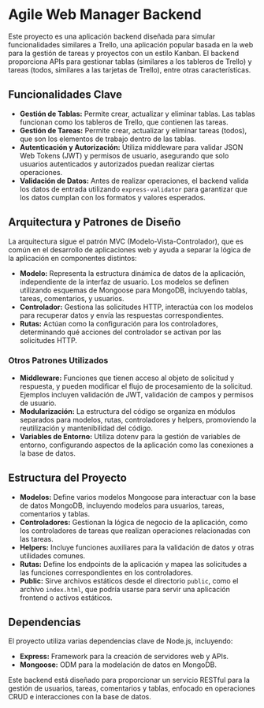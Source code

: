 # Agile Web Manager Backend

Este proyecto es una aplicación backend diseñada para simular funcionalidades similares a Trello, una aplicación popular basada en la web para la gestión de tareas y proyectos con un estilo Kanban. El backend proporciona APIs para gestionar tablas (similares a los tableros de Trello) y tareas (todos, similares a las tarjetas de Trello), entre otras características.

## Funcionalidades Clave

- **Gestión de Tablas:** Permite crear, actualizar y eliminar tablas. Las tablas funcionan como los tableros de Trello, que contienen las tareas.
- **Gestión de Tareas:** Permite crear, actualizar y eliminar tareas (todos), que son los elementos de trabajo dentro de las tablas.
- **Autenticación y Autorización:** Utiliza middleware para validar JSON Web Tokens (JWT) y permisos de usuario, asegurando que solo usuarios autenticados y autorizados puedan realizar ciertas operaciones.
- **Validación de Datos:** Antes de realizar operaciones, el backend valida los datos de entrada utilizando `express-validator` para garantizar que los datos cumplan con los formatos y valores esperados.

## Arquitectura y Patrones de Diseño

La arquitectura sigue el patrón MVC (Modelo-Vista-Controlador), que es común en el desarrollo de aplicaciones web y ayuda a separar la lógica de la aplicación en componentes distintos:

- **Modelo:** Representa la estructura dinámica de datos de la aplicación, independiente de la interfaz de usuario. Los modelos se definen utilizando esquemas de Mongoose para MongoDB, incluyendo tablas, tareas, comentarios, y usuarios.
- **Controlador:** Gestiona las solicitudes HTTP, interactúa con los modelos para recuperar datos y envía las respuestas correspondientes.
- **Rutas:** Actúan como la configuración para los controladores, determinando qué acciones del controlador se activan por las solicitudes HTTP.

### Otros Patrones Utilizados

- **Middleware:** Funciones que tienen acceso al objeto de solicitud y respuesta, y pueden modificar el flujo de procesamiento de la solicitud. Ejemplos incluyen validación de JWT, validación de campos y permisos de usuario.
- **Modularización:** La estructura del código se organiza en módulos separados para modelos, rutas, controladores y helpers, promoviendo la reutilización y mantenibilidad del código.
- **Variables de Entorno:** Utiliza dotenv para la gestión de variables de entorno, configurando aspectos de la aplicación como las conexiones a la base de datos.

## Estructura del Proyecto

- **Modelos:** Define varios modelos Mongoose para interactuar con la base de datos MongoDB, incluyendo modelos para usuarios, tareas, comentarios y tablas.
- **Controladores:** Gestionan la lógica de negocio de la aplicación, como los controladores de tareas que realizan operaciones relacionadas con las tareas.
- **Helpers:** Incluye funciones auxiliares para la validación de datos y otras utilidades comunes.
- **Rutas:** Define los endpoints de la aplicación y mapea las solicitudes a las funciones correspondientes en los controladores.
- **Public:** Sirve archivos estáticos desde el directorio `public`, como el archivo `index.html`, que podría usarse para servir una aplicación frontend o activos estáticos.

## Dependencias

El proyecto utiliza varias dependencias clave de Node.js, incluyendo:

- **Express:** Framework para la creación de servidores web y APIs.
- **Mongoose:** ODM para la modelación de datos en MongoDB.

Este backend está diseñado para proporcionar un servicio RESTful para la gestión de usuarios, tareas, comentarios y tablas, enfocado en operaciones CRUD e interacciones con la base de datos.
